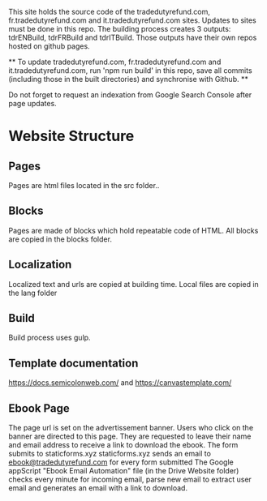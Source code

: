 This site holds the source code of the tradedutyrefund.com, fr.tradedutyrefund.com and it.tradedutyrefund.com sites.
Updates to sites must be done in this repo.
The building process creates 3 outputs: tdrENBuild, tdrFRBuild and tdrITBuild. Those outputs have their own repos hosted on github pages.

** To update tradedutyrefund.com, fr.tradedutyrefund.com and it.tradedutyrefund.com, run 'npm run build' in this repo, save all commits (including those in the built directories) and synchronise with Github. **

Do not forget to request an indexation from Google Search Console after page updates.

# Website Structure
## Pages
Pages are html files located in the src folder..

## Blocks
Pages are made of blocks which hold repeatable code of HTML. All blocks are copied in the blocks folder.

## Localization
Localized text and urls are copied at building time. Local files are copied in the lang folder

## Build
Build process uses gulp.

## Template documentation

https://docs.semicolonweb.com/ and https://canvastemplate.com/

## Ebook Page
The page url is set on the advertissement banner. Users who click on the banner are directed to this page.
They are requested to leave their name and email address to receive a link to download the ebook.
The form submits to staticforms.xyz
staticforms.xyz sends an email to ebook@tradedutyrefund.com for every form submitted
The Google appScript "Ebook Email Automation" file (in the Drive Website folder) checks every minute for incoming email, parse new email to extract user email and generates an email with a link to download.

